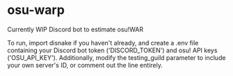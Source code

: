 # osu-warp
Currently WIP Discord bot to estimate osu!WAR

To run, import disnake if you haven't already, and create a .env file containing your Discord bot token ('DISCORD_TOKEN') and osu! API keys ('OSU_API_KEY').
Additionally, modify the testing_guild parameter to include your own server's ID, or comment out the line entirely.
